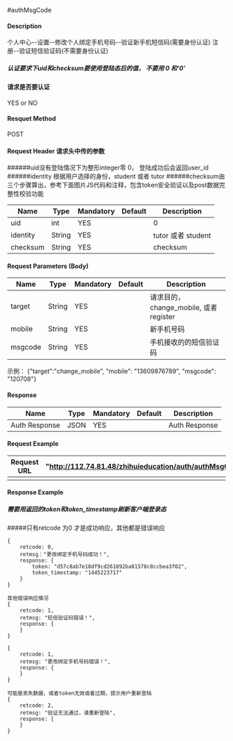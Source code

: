 #authMsgCode 
#### Description
个人中心--设置--修改个人绑定手机号码--验证新手机短信码(需要身份认证)
注册--验证短信验证码(不需要身份认证)

##### 认证要求下uid和checksum要使用登陆态后的值， 不要用 0 和‘0’

#### 请求是否要认证
YES or NO

#### Resquet Method
POST


#### Request Header 请求头中传的参数
######uid没有登陆情况下为整形integer零 0， 登陆成功后会返回user_id
######identity 根据用户选择的身份，student 或者 tutor
######checksum由三个步骤算出，参考下面图片JS代码和注释，包含token安全验证以及post数据完整性校验功能

| Name | Type | Mandatory | Default | Description |
| -- | -- | -- | -- | -- |
| uid | int | YES |  | 0 |
| identity    | String | YES |  | tutor 或者 student|
| checksum    | String | YES |  | checksum|


#### Request Parameters (Body)

| Name | Type | Mandatory | Default | Description |
| -- | -- | -- | -- | -- |
| target    | String | YES |  | 请求目的，change_mobile, 或者 register |
| mobile    | String | YES |  | 新手机号码 |
| msgcode    | String | YES |  | 手机接收的的短信验证码 |
示例： 
{"target":"change_mobile", "mobile": "13609876789", "msgcode": "120708"}

#### Response
| Name | Type | Mandatory | Default | Description |
| -- | -- | -- | -- | -- |
| Auth Response | JSON | YES| | Auth Response |


#### Request Example

|Request URL | "http://112.74.81.48/zhihuieducation/auth/authMsgCode" |
| --| -- |
| | |

#### Response Example
##### 需要用返回的token和token_timestamp刷新客户端登录态

#####只有retcode 为0 才是成功响应，其他都是错误响应
```
{
    retcode: 0, 
    retmsg："更改绑定手机号码成功！",
    response: {
        token: "d57c8ab7e18df9cd261892ba81578c8ccbea3f02",
        token_timestamp: "1445223717"
    }
}

其他错误响应情况
{
    retcode: 1, 
    retmsg: "短信验证码错误！",
    response: {
    }
}

{
    retcode: 1, 
    retmsg: "更改绑定手机号码错误！",
    response: {
    }
}

可能是丢失数据，或者token无效或者过期，提示用户重新登陆
{
    retcode: 2, 
    retmsg: "验证无法通过，请重新登陆",
    response: {
    }
}
```



